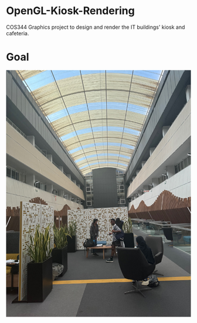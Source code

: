 # OpenGL-Kiosk-Rendering
COS344 Graphics project to design and render the IT buildings' kiosk and cafeteria.

# Goal
![](Photos/IMG_0678.jpg)